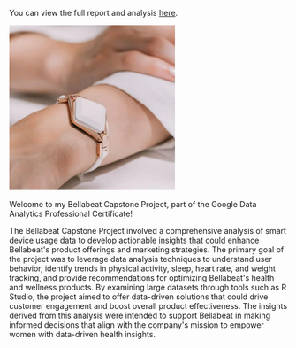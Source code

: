 You can view the full report and analysis [here](https://rpubs.com/DataDaneHQ/1197497).

<img src="Images/bellabeat_wrist.png" alt="BellaBeat Wrist" width="300"/>

Welcome to my Bellabeat Capstone Project, part of the Google Data Analytics Professional Certificate!

The Bellabeat Capstone Project involved a comprehensive analysis of smart device usage data to develop actionable insights that could enhance Bellabeat's product offerings and marketing strategies. The primary goal of the project was to leverage data analysis techniques to understand user behavior, identify trends in physical activity, sleep, heart rate, and weight tracking, and provide recommendations for optimizing Bellabeat's health and wellness products. By examining large datasets through tools such as R Studio, the project aimed to offer data-driven solutions that could drive customer engagement and boost overall product effectiveness. The insights derived from this analysis were intended to support Bellabeat in making informed decisions that align with the company's mission to empower women with data-driven health insights.
